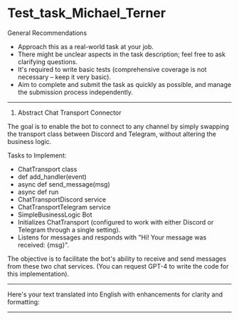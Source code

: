 # Test_task_Michael_Terner


General Recommendations

- Approach this as a real-world task at your job.
- There might be unclear aspects in the task description; feel free to ask clarifying questions.
- It's required to write basic tests (comprehensive coverage is not necessary – keep it very basic).
- Aim to complete and submit the task as quickly as possible, and manage the submission process independently.

---

1) Abstract Chat Transport Connector

The goal is to enable the bot to connect to any channel by simply swapping the transport class between Discord and Telegram, without altering the business logic.

Tasks to Implement:

- ChatTransport class
- def add_handler(event)
- async def send_message(msg)
- async def run
- ChatTransportDiscord service
- ChatTransportTelegram service
- SimpleBusinessLogic Bot
- Initializes ChatTransport (configured to work with either Discord or Telegram through a single setting).
- Listens for messages and responds with "Hi! Your message was received: {msg}".

The objective is to facilitate the bot's ability to receive and send messages from these two chat services. (You can request GPT-4 to write the code for this implementation).

---

Here's your text translated into English with enhancements for clarity and formatting:

---
